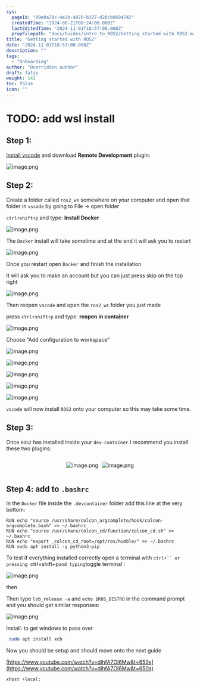 ```yaml
---
sys:
  pageId: "89e0a78c-4e2b-4070-b327-d28cb0694742"
  createdTime: "2024-08-21T00:24:00.000Z"
  lastEditedTime: "2024-11-01T18:57:00.000Z"
  propFilepath: "docs/Guides/intro_to_ROS2/Getting started with ROS2.md"
title: "Getting started with ROS2"
date: "2024-11-01T18:57:00.000Z"
description: ""
tags:
  - "Onboarding"
author: "Overridden author"
draft: false
weight: 141
toc: false
icon: ""
---
```


# TODO: add wsl install

## Step 1:

[Install vscode](https://code.visualstudio.com/download) and download **Remote Development** plugin:

![image.png](https://prod-files-secure.s3.us-west-2.amazonaws.com/d518164a-d88e-44d1-a4ee-3adb3bd8bce0/efb52993-1881-4a40-b95e-6f020334f022/image.png?X-Amz-Algorithm=AWS4-HMAC-SHA256&X-Amz-Content-Sha256=UNSIGNED-PAYLOAD&X-Amz-Credential=ASIAZI2LB466WPT7NBBG%2F20250326%2Fus-west-2%2Fs3%2Faws4_request&X-Amz-Date=20250326T230811Z&X-Amz-Expires=3600&X-Amz-Security-Token=IQoJb3JpZ2luX2VjEM%2F%2F%2F%2F%2F%2F%2F%2F%2F%2F%2FwEaCXVzLXdlc3QtMiJGMEQCICsk3Y8rFOyv0QUsBVcI8XvIUNzgdeauc9KJvTHcWRrnAiAfF3xZDl3ivtzZYMh2nUSm9b%2BZlC1Q0KMu%2Bu6N3Ils%2Fyr%2FAwg4EAAaDDYzNzQyMzE4MzgwNSIMfyLBbjCrhbLP8Bd1KtwDJk5U0Gbl4NKumSW5XL155dWDfo2hTTOyup97ub2bOaESHL5ljHSt4yvsEu1Rwds2mT%2FvCme2Z%2FovHXoVBrb3m0DssrOM0Qc%2BN3sZ4199x0bXSFaFDz26Qdlb2%2FDiRe7kiXBGElh5kg2kbogKxfc06OSCHW4mSFrWMnclN2johvsVP6yBI2ow5Svt2Ki41xe6DLPZo0Pyq43AJFJcCruiysnE9tYf1eMDqm8IMaDdUnD%2BdHJMCh4D8lf7qRQcsbOxl98dhPfYCG%2BUwvuB%2FDk3HWPfQhgcp6Tc3ofl4kDw9QgnyHeSfvjeLGFoxbFwOLcstaGSei7szM1sGI7Ebfkea7wfmVQHadJUGXFd7uWvrT7Vobaiqn3%2FjTqkNYQPql9ushhVoq0HESO7GfE1zytb8c6tqgGm0m1wLU0buq%2Fc9zaw%2F%2BI7xOnrJy45p0tndK06MY89UNeYfXYy2%2BMlWEQeKmgopqJ4%2FPc1eYYlxzzQ9M36ABa58d4GO4UzEK4ZD1ANOUJl1oFc12z6n1j%2Bvh9uwB%2FS3Pu3OV68D3h8NluGzTQrcE8uLM296FQg5kX%2B0elAJM%2Bocfl34LquLuFOH0DoTivVqTWJ9OUr6edT180RPXPPlfzNd3cl%2Bx9zobUw5Y2SvwY6pgFQGYn6Kecx%2BFILW1o%2BSp3Wz5jC0CITP25fqxHN6mAk7xnbdhE%2BNJUrq1pHqs4X5bMRHXWiIGfcqidR5vQw6usw%2BBY4PN9SSuQiCnsV1WOMNnpptS0rWH1IjP%2FTsCS36U%2Bsuu%2B%2FTN6pCNi619zxGGCQUz3a28YQJKq4TDrcKA4z7IbM7kzm29dKsnd5RqC%2BiO3T0U%2Bj4IZ3DeaN5BQg1Ziotj0blBoV&X-Amz-Signature=61876ca6eee5c324f477444dad57c3a4f958cd9bd91001084c185ee667a5380b&X-Amz-SignedHeaders=host&x-id=GetObject)

## Step 2:

Create a folder called `ros2_ws` somewhere on your computer and open that folder in `vscode` by going to File → open folder 

`ctrl+shift+p` and type: **Install Docker**

![image.png](https://prod-files-secure.s3.us-west-2.amazonaws.com/d518164a-d88e-44d1-a4ee-3adb3bd8bce0/2269dc0e-1cd5-47ff-bceb-c04ad9b2eab0/image.png?X-Amz-Algorithm=AWS4-HMAC-SHA256&X-Amz-Content-Sha256=UNSIGNED-PAYLOAD&X-Amz-Credential=ASIAZI2LB466WPT7NBBG%2F20250326%2Fus-west-2%2Fs3%2Faws4_request&X-Amz-Date=20250326T230811Z&X-Amz-Expires=3600&X-Amz-Security-Token=IQoJb3JpZ2luX2VjEM%2F%2F%2F%2F%2F%2F%2F%2F%2F%2F%2FwEaCXVzLXdlc3QtMiJGMEQCICsk3Y8rFOyv0QUsBVcI8XvIUNzgdeauc9KJvTHcWRrnAiAfF3xZDl3ivtzZYMh2nUSm9b%2BZlC1Q0KMu%2Bu6N3Ils%2Fyr%2FAwg4EAAaDDYzNzQyMzE4MzgwNSIMfyLBbjCrhbLP8Bd1KtwDJk5U0Gbl4NKumSW5XL155dWDfo2hTTOyup97ub2bOaESHL5ljHSt4yvsEu1Rwds2mT%2FvCme2Z%2FovHXoVBrb3m0DssrOM0Qc%2BN3sZ4199x0bXSFaFDz26Qdlb2%2FDiRe7kiXBGElh5kg2kbogKxfc06OSCHW4mSFrWMnclN2johvsVP6yBI2ow5Svt2Ki41xe6DLPZo0Pyq43AJFJcCruiysnE9tYf1eMDqm8IMaDdUnD%2BdHJMCh4D8lf7qRQcsbOxl98dhPfYCG%2BUwvuB%2FDk3HWPfQhgcp6Tc3ofl4kDw9QgnyHeSfvjeLGFoxbFwOLcstaGSei7szM1sGI7Ebfkea7wfmVQHadJUGXFd7uWvrT7Vobaiqn3%2FjTqkNYQPql9ushhVoq0HESO7GfE1zytb8c6tqgGm0m1wLU0buq%2Fc9zaw%2F%2BI7xOnrJy45p0tndK06MY89UNeYfXYy2%2BMlWEQeKmgopqJ4%2FPc1eYYlxzzQ9M36ABa58d4GO4UzEK4ZD1ANOUJl1oFc12z6n1j%2Bvh9uwB%2FS3Pu3OV68D3h8NluGzTQrcE8uLM296FQg5kX%2B0elAJM%2Bocfl34LquLuFOH0DoTivVqTWJ9OUr6edT180RPXPPlfzNd3cl%2Bx9zobUw5Y2SvwY6pgFQGYn6Kecx%2BFILW1o%2BSp3Wz5jC0CITP25fqxHN6mAk7xnbdhE%2BNJUrq1pHqs4X5bMRHXWiIGfcqidR5vQw6usw%2BBY4PN9SSuQiCnsV1WOMNnpptS0rWH1IjP%2FTsCS36U%2Bsuu%2B%2FTN6pCNi619zxGGCQUz3a28YQJKq4TDrcKA4z7IbM7kzm29dKsnd5RqC%2BiO3T0U%2Bj4IZ3DeaN5BQg1Ziotj0blBoV&X-Amz-Signature=513fb4eb9aa8761e190be758bf934d9dcdce86b1c6cda328ffa0f70b607e0df5&X-Amz-SignedHeaders=host&x-id=GetObject)

The `Docker` install will take sometime and at the end it will ask you to restart

![image.png](https://prod-files-secure.s3.us-west-2.amazonaws.com/d518164a-d88e-44d1-a4ee-3adb3bd8bce0/ed233f78-be33-4b1f-b89c-9c346c0e961e/image.png?X-Amz-Algorithm=AWS4-HMAC-SHA256&X-Amz-Content-Sha256=UNSIGNED-PAYLOAD&X-Amz-Credential=ASIAZI2LB466WPT7NBBG%2F20250326%2Fus-west-2%2Fs3%2Faws4_request&X-Amz-Date=20250326T230811Z&X-Amz-Expires=3600&X-Amz-Security-Token=IQoJb3JpZ2luX2VjEM%2F%2F%2F%2F%2F%2F%2F%2F%2F%2F%2FwEaCXVzLXdlc3QtMiJGMEQCICsk3Y8rFOyv0QUsBVcI8XvIUNzgdeauc9KJvTHcWRrnAiAfF3xZDl3ivtzZYMh2nUSm9b%2BZlC1Q0KMu%2Bu6N3Ils%2Fyr%2FAwg4EAAaDDYzNzQyMzE4MzgwNSIMfyLBbjCrhbLP8Bd1KtwDJk5U0Gbl4NKumSW5XL155dWDfo2hTTOyup97ub2bOaESHL5ljHSt4yvsEu1Rwds2mT%2FvCme2Z%2FovHXoVBrb3m0DssrOM0Qc%2BN3sZ4199x0bXSFaFDz26Qdlb2%2FDiRe7kiXBGElh5kg2kbogKxfc06OSCHW4mSFrWMnclN2johvsVP6yBI2ow5Svt2Ki41xe6DLPZo0Pyq43AJFJcCruiysnE9tYf1eMDqm8IMaDdUnD%2BdHJMCh4D8lf7qRQcsbOxl98dhPfYCG%2BUwvuB%2FDk3HWPfQhgcp6Tc3ofl4kDw9QgnyHeSfvjeLGFoxbFwOLcstaGSei7szM1sGI7Ebfkea7wfmVQHadJUGXFd7uWvrT7Vobaiqn3%2FjTqkNYQPql9ushhVoq0HESO7GfE1zytb8c6tqgGm0m1wLU0buq%2Fc9zaw%2F%2BI7xOnrJy45p0tndK06MY89UNeYfXYy2%2BMlWEQeKmgopqJ4%2FPc1eYYlxzzQ9M36ABa58d4GO4UzEK4ZD1ANOUJl1oFc12z6n1j%2Bvh9uwB%2FS3Pu3OV68D3h8NluGzTQrcE8uLM296FQg5kX%2B0elAJM%2Bocfl34LquLuFOH0DoTivVqTWJ9OUr6edT180RPXPPlfzNd3cl%2Bx9zobUw5Y2SvwY6pgFQGYn6Kecx%2BFILW1o%2BSp3Wz5jC0CITP25fqxHN6mAk7xnbdhE%2BNJUrq1pHqs4X5bMRHXWiIGfcqidR5vQw6usw%2BBY4PN9SSuQiCnsV1WOMNnpptS0rWH1IjP%2FTsCS36U%2Bsuu%2B%2FTN6pCNi619zxGGCQUz3a28YQJKq4TDrcKA4z7IbM7kzm29dKsnd5RqC%2BiO3T0U%2Bj4IZ3DeaN5BQg1Ziotj0blBoV&X-Amz-Signature=ebc2e0310adb26d24913f400d671c792ce0417f508fd45dbf9d67f0b2fbf7b88&X-Amz-SignedHeaders=host&x-id=GetObject)

Once you restart open `Docker` and finish the installation

It will ask you to make an account but you can just press skip on the top right

![image.png](https://prod-files-secure.s3.us-west-2.amazonaws.com/d518164a-d88e-44d1-a4ee-3adb3bd8bce0/21010ad9-1659-4fd9-9f59-9932a09b2a3d/image.png?X-Amz-Algorithm=AWS4-HMAC-SHA256&X-Amz-Content-Sha256=UNSIGNED-PAYLOAD&X-Amz-Credential=ASIAZI2LB466WPT7NBBG%2F20250326%2Fus-west-2%2Fs3%2Faws4_request&X-Amz-Date=20250326T230811Z&X-Amz-Expires=3600&X-Amz-Security-Token=IQoJb3JpZ2luX2VjEM%2F%2F%2F%2F%2F%2F%2F%2F%2F%2F%2FwEaCXVzLXdlc3QtMiJGMEQCICsk3Y8rFOyv0QUsBVcI8XvIUNzgdeauc9KJvTHcWRrnAiAfF3xZDl3ivtzZYMh2nUSm9b%2BZlC1Q0KMu%2Bu6N3Ils%2Fyr%2FAwg4EAAaDDYzNzQyMzE4MzgwNSIMfyLBbjCrhbLP8Bd1KtwDJk5U0Gbl4NKumSW5XL155dWDfo2hTTOyup97ub2bOaESHL5ljHSt4yvsEu1Rwds2mT%2FvCme2Z%2FovHXoVBrb3m0DssrOM0Qc%2BN3sZ4199x0bXSFaFDz26Qdlb2%2FDiRe7kiXBGElh5kg2kbogKxfc06OSCHW4mSFrWMnclN2johvsVP6yBI2ow5Svt2Ki41xe6DLPZo0Pyq43AJFJcCruiysnE9tYf1eMDqm8IMaDdUnD%2BdHJMCh4D8lf7qRQcsbOxl98dhPfYCG%2BUwvuB%2FDk3HWPfQhgcp6Tc3ofl4kDw9QgnyHeSfvjeLGFoxbFwOLcstaGSei7szM1sGI7Ebfkea7wfmVQHadJUGXFd7uWvrT7Vobaiqn3%2FjTqkNYQPql9ushhVoq0HESO7GfE1zytb8c6tqgGm0m1wLU0buq%2Fc9zaw%2F%2BI7xOnrJy45p0tndK06MY89UNeYfXYy2%2BMlWEQeKmgopqJ4%2FPc1eYYlxzzQ9M36ABa58d4GO4UzEK4ZD1ANOUJl1oFc12z6n1j%2Bvh9uwB%2FS3Pu3OV68D3h8NluGzTQrcE8uLM296FQg5kX%2B0elAJM%2Bocfl34LquLuFOH0DoTivVqTWJ9OUr6edT180RPXPPlfzNd3cl%2Bx9zobUw5Y2SvwY6pgFQGYn6Kecx%2BFILW1o%2BSp3Wz5jC0CITP25fqxHN6mAk7xnbdhE%2BNJUrq1pHqs4X5bMRHXWiIGfcqidR5vQw6usw%2BBY4PN9SSuQiCnsV1WOMNnpptS0rWH1IjP%2FTsCS36U%2Bsuu%2B%2FTN6pCNi619zxGGCQUz3a28YQJKq4TDrcKA4z7IbM7kzm29dKsnd5RqC%2BiO3T0U%2Bj4IZ3DeaN5BQg1Ziotj0blBoV&X-Amz-Signature=9a4889663816b6ac1c60db0933f30e66427f434b9ef5b072a1fcdfcde9901e01&X-Amz-SignedHeaders=host&x-id=GetObject)

Then reopen `vscode` and open the `ros2_ws` folder you just made

press `ctrl+shift+p` and type: **reopen in container**

![image.png](https://prod-files-secure.s3.us-west-2.amazonaws.com/d518164a-d88e-44d1-a4ee-3adb3bd8bce0/4e93b8c2-41ad-488c-8095-c74205196118/image.png?X-Amz-Algorithm=AWS4-HMAC-SHA256&X-Amz-Content-Sha256=UNSIGNED-PAYLOAD&X-Amz-Credential=ASIAZI2LB466WPT7NBBG%2F20250326%2Fus-west-2%2Fs3%2Faws4_request&X-Amz-Date=20250326T230811Z&X-Amz-Expires=3600&X-Amz-Security-Token=IQoJb3JpZ2luX2VjEM%2F%2F%2F%2F%2F%2F%2F%2F%2F%2F%2FwEaCXVzLXdlc3QtMiJGMEQCICsk3Y8rFOyv0QUsBVcI8XvIUNzgdeauc9KJvTHcWRrnAiAfF3xZDl3ivtzZYMh2nUSm9b%2BZlC1Q0KMu%2Bu6N3Ils%2Fyr%2FAwg4EAAaDDYzNzQyMzE4MzgwNSIMfyLBbjCrhbLP8Bd1KtwDJk5U0Gbl4NKumSW5XL155dWDfo2hTTOyup97ub2bOaESHL5ljHSt4yvsEu1Rwds2mT%2FvCme2Z%2FovHXoVBrb3m0DssrOM0Qc%2BN3sZ4199x0bXSFaFDz26Qdlb2%2FDiRe7kiXBGElh5kg2kbogKxfc06OSCHW4mSFrWMnclN2johvsVP6yBI2ow5Svt2Ki41xe6DLPZo0Pyq43AJFJcCruiysnE9tYf1eMDqm8IMaDdUnD%2BdHJMCh4D8lf7qRQcsbOxl98dhPfYCG%2BUwvuB%2FDk3HWPfQhgcp6Tc3ofl4kDw9QgnyHeSfvjeLGFoxbFwOLcstaGSei7szM1sGI7Ebfkea7wfmVQHadJUGXFd7uWvrT7Vobaiqn3%2FjTqkNYQPql9ushhVoq0HESO7GfE1zytb8c6tqgGm0m1wLU0buq%2Fc9zaw%2F%2BI7xOnrJy45p0tndK06MY89UNeYfXYy2%2BMlWEQeKmgopqJ4%2FPc1eYYlxzzQ9M36ABa58d4GO4UzEK4ZD1ANOUJl1oFc12z6n1j%2Bvh9uwB%2FS3Pu3OV68D3h8NluGzTQrcE8uLM296FQg5kX%2B0elAJM%2Bocfl34LquLuFOH0DoTivVqTWJ9OUr6edT180RPXPPlfzNd3cl%2Bx9zobUw5Y2SvwY6pgFQGYn6Kecx%2BFILW1o%2BSp3Wz5jC0CITP25fqxHN6mAk7xnbdhE%2BNJUrq1pHqs4X5bMRHXWiIGfcqidR5vQw6usw%2BBY4PN9SSuQiCnsV1WOMNnpptS0rWH1IjP%2FTsCS36U%2Bsuu%2B%2FTN6pCNi619zxGGCQUz3a28YQJKq4TDrcKA4z7IbM7kzm29dKsnd5RqC%2BiO3T0U%2Bj4IZ3DeaN5BQg1Ziotj0blBoV&X-Amz-Signature=3dad92a470fc9840aefcc0f533a538e5812947d0fae59baf38aa1f36cac63dc7&X-Amz-SignedHeaders=host&x-id=GetObject)

Choose “Add configuration to workspace”

![image.png](https://prod-files-secure.s3.us-west-2.amazonaws.com/d518164a-d88e-44d1-a4ee-3adb3bd8bce0/9560b282-5060-4989-ba37-97e7b2c22476/image.png?X-Amz-Algorithm=AWS4-HMAC-SHA256&X-Amz-Content-Sha256=UNSIGNED-PAYLOAD&X-Amz-Credential=ASIAZI2LB466WPT7NBBG%2F20250326%2Fus-west-2%2Fs3%2Faws4_request&X-Amz-Date=20250326T230811Z&X-Amz-Expires=3600&X-Amz-Security-Token=IQoJb3JpZ2luX2VjEM%2F%2F%2F%2F%2F%2F%2F%2F%2F%2F%2FwEaCXVzLXdlc3QtMiJGMEQCICsk3Y8rFOyv0QUsBVcI8XvIUNzgdeauc9KJvTHcWRrnAiAfF3xZDl3ivtzZYMh2nUSm9b%2BZlC1Q0KMu%2Bu6N3Ils%2Fyr%2FAwg4EAAaDDYzNzQyMzE4MzgwNSIMfyLBbjCrhbLP8Bd1KtwDJk5U0Gbl4NKumSW5XL155dWDfo2hTTOyup97ub2bOaESHL5ljHSt4yvsEu1Rwds2mT%2FvCme2Z%2FovHXoVBrb3m0DssrOM0Qc%2BN3sZ4199x0bXSFaFDz26Qdlb2%2FDiRe7kiXBGElh5kg2kbogKxfc06OSCHW4mSFrWMnclN2johvsVP6yBI2ow5Svt2Ki41xe6DLPZo0Pyq43AJFJcCruiysnE9tYf1eMDqm8IMaDdUnD%2BdHJMCh4D8lf7qRQcsbOxl98dhPfYCG%2BUwvuB%2FDk3HWPfQhgcp6Tc3ofl4kDw9QgnyHeSfvjeLGFoxbFwOLcstaGSei7szM1sGI7Ebfkea7wfmVQHadJUGXFd7uWvrT7Vobaiqn3%2FjTqkNYQPql9ushhVoq0HESO7GfE1zytb8c6tqgGm0m1wLU0buq%2Fc9zaw%2F%2BI7xOnrJy45p0tndK06MY89UNeYfXYy2%2BMlWEQeKmgopqJ4%2FPc1eYYlxzzQ9M36ABa58d4GO4UzEK4ZD1ANOUJl1oFc12z6n1j%2Bvh9uwB%2FS3Pu3OV68D3h8NluGzTQrcE8uLM296FQg5kX%2B0elAJM%2Bocfl34LquLuFOH0DoTivVqTWJ9OUr6edT180RPXPPlfzNd3cl%2Bx9zobUw5Y2SvwY6pgFQGYn6Kecx%2BFILW1o%2BSp3Wz5jC0CITP25fqxHN6mAk7xnbdhE%2BNJUrq1pHqs4X5bMRHXWiIGfcqidR5vQw6usw%2BBY4PN9SSuQiCnsV1WOMNnpptS0rWH1IjP%2FTsCS36U%2Bsuu%2B%2FTN6pCNi619zxGGCQUz3a28YQJKq4TDrcKA4z7IbM7kzm29dKsnd5RqC%2BiO3T0U%2Bj4IZ3DeaN5BQg1Ziotj0blBoV&X-Amz-Signature=b4c2d982f17e88368492ac9680b6f1605dcb27a04a791b39193c774aad8dcca7&X-Amz-SignedHeaders=host&x-id=GetObject)

![image.png](https://prod-files-secure.s3.us-west-2.amazonaws.com/d518164a-d88e-44d1-a4ee-3adb3bd8bce0/2ee63f81-886b-48e8-a553-dc6e5eac99e4/image.png?X-Amz-Algorithm=AWS4-HMAC-SHA256&X-Amz-Content-Sha256=UNSIGNED-PAYLOAD&X-Amz-Credential=ASIAZI2LB466WPT7NBBG%2F20250326%2Fus-west-2%2Fs3%2Faws4_request&X-Amz-Date=20250326T230811Z&X-Amz-Expires=3600&X-Amz-Security-Token=IQoJb3JpZ2luX2VjEM%2F%2F%2F%2F%2F%2F%2F%2F%2F%2F%2FwEaCXVzLXdlc3QtMiJGMEQCICsk3Y8rFOyv0QUsBVcI8XvIUNzgdeauc9KJvTHcWRrnAiAfF3xZDl3ivtzZYMh2nUSm9b%2BZlC1Q0KMu%2Bu6N3Ils%2Fyr%2FAwg4EAAaDDYzNzQyMzE4MzgwNSIMfyLBbjCrhbLP8Bd1KtwDJk5U0Gbl4NKumSW5XL155dWDfo2hTTOyup97ub2bOaESHL5ljHSt4yvsEu1Rwds2mT%2FvCme2Z%2FovHXoVBrb3m0DssrOM0Qc%2BN3sZ4199x0bXSFaFDz26Qdlb2%2FDiRe7kiXBGElh5kg2kbogKxfc06OSCHW4mSFrWMnclN2johvsVP6yBI2ow5Svt2Ki41xe6DLPZo0Pyq43AJFJcCruiysnE9tYf1eMDqm8IMaDdUnD%2BdHJMCh4D8lf7qRQcsbOxl98dhPfYCG%2BUwvuB%2FDk3HWPfQhgcp6Tc3ofl4kDw9QgnyHeSfvjeLGFoxbFwOLcstaGSei7szM1sGI7Ebfkea7wfmVQHadJUGXFd7uWvrT7Vobaiqn3%2FjTqkNYQPql9ushhVoq0HESO7GfE1zytb8c6tqgGm0m1wLU0buq%2Fc9zaw%2F%2BI7xOnrJy45p0tndK06MY89UNeYfXYy2%2BMlWEQeKmgopqJ4%2FPc1eYYlxzzQ9M36ABa58d4GO4UzEK4ZD1ANOUJl1oFc12z6n1j%2Bvh9uwB%2FS3Pu3OV68D3h8NluGzTQrcE8uLM296FQg5kX%2B0elAJM%2Bocfl34LquLuFOH0DoTivVqTWJ9OUr6edT180RPXPPlfzNd3cl%2Bx9zobUw5Y2SvwY6pgFQGYn6Kecx%2BFILW1o%2BSp3Wz5jC0CITP25fqxHN6mAk7xnbdhE%2BNJUrq1pHqs4X5bMRHXWiIGfcqidR5vQw6usw%2BBY4PN9SSuQiCnsV1WOMNnpptS0rWH1IjP%2FTsCS36U%2Bsuu%2B%2FTN6pCNi619zxGGCQUz3a28YQJKq4TDrcKA4z7IbM7kzm29dKsnd5RqC%2BiO3T0U%2Bj4IZ3DeaN5BQg1Ziotj0blBoV&X-Amz-Signature=0ad1d70bf39d1942e80fe6b87ae29cf26153cc86c8cf401b38c73c546e52c7fc&X-Amz-SignedHeaders=host&x-id=GetObject)

![image.png](https://prod-files-secure.s3.us-west-2.amazonaws.com/d518164a-d88e-44d1-a4ee-3adb3bd8bce0/ae1580b2-b048-407e-aed9-b584224a7a04/image.png?X-Amz-Algorithm=AWS4-HMAC-SHA256&X-Amz-Content-Sha256=UNSIGNED-PAYLOAD&X-Amz-Credential=ASIAZI2LB466WPT7NBBG%2F20250326%2Fus-west-2%2Fs3%2Faws4_request&X-Amz-Date=20250326T230811Z&X-Amz-Expires=3600&X-Amz-Security-Token=IQoJb3JpZ2luX2VjEM%2F%2F%2F%2F%2F%2F%2F%2F%2F%2F%2FwEaCXVzLXdlc3QtMiJGMEQCICsk3Y8rFOyv0QUsBVcI8XvIUNzgdeauc9KJvTHcWRrnAiAfF3xZDl3ivtzZYMh2nUSm9b%2BZlC1Q0KMu%2Bu6N3Ils%2Fyr%2FAwg4EAAaDDYzNzQyMzE4MzgwNSIMfyLBbjCrhbLP8Bd1KtwDJk5U0Gbl4NKumSW5XL155dWDfo2hTTOyup97ub2bOaESHL5ljHSt4yvsEu1Rwds2mT%2FvCme2Z%2FovHXoVBrb3m0DssrOM0Qc%2BN3sZ4199x0bXSFaFDz26Qdlb2%2FDiRe7kiXBGElh5kg2kbogKxfc06OSCHW4mSFrWMnclN2johvsVP6yBI2ow5Svt2Ki41xe6DLPZo0Pyq43AJFJcCruiysnE9tYf1eMDqm8IMaDdUnD%2BdHJMCh4D8lf7qRQcsbOxl98dhPfYCG%2BUwvuB%2FDk3HWPfQhgcp6Tc3ofl4kDw9QgnyHeSfvjeLGFoxbFwOLcstaGSei7szM1sGI7Ebfkea7wfmVQHadJUGXFd7uWvrT7Vobaiqn3%2FjTqkNYQPql9ushhVoq0HESO7GfE1zytb8c6tqgGm0m1wLU0buq%2Fc9zaw%2F%2BI7xOnrJy45p0tndK06MY89UNeYfXYy2%2BMlWEQeKmgopqJ4%2FPc1eYYlxzzQ9M36ABa58d4GO4UzEK4ZD1ANOUJl1oFc12z6n1j%2Bvh9uwB%2FS3Pu3OV68D3h8NluGzTQrcE8uLM296FQg5kX%2B0elAJM%2Bocfl34LquLuFOH0DoTivVqTWJ9OUr6edT180RPXPPlfzNd3cl%2Bx9zobUw5Y2SvwY6pgFQGYn6Kecx%2BFILW1o%2BSp3Wz5jC0CITP25fqxHN6mAk7xnbdhE%2BNJUrq1pHqs4X5bMRHXWiIGfcqidR5vQw6usw%2BBY4PN9SSuQiCnsV1WOMNnpptS0rWH1IjP%2FTsCS36U%2Bsuu%2B%2FTN6pCNi619zxGGCQUz3a28YQJKq4TDrcKA4z7IbM7kzm29dKsnd5RqC%2BiO3T0U%2Bj4IZ3DeaN5BQg1Ziotj0blBoV&X-Amz-Signature=f1e6688b689dbf35ab84c20b45a3e2d2ead9f0e4a3af721c0d06740c831dce90&X-Amz-SignedHeaders=host&x-id=GetObject)

![image.png](https://prod-files-secure.s3.us-west-2.amazonaws.com/d518164a-d88e-44d1-a4ee-3adb3bd8bce0/53255b28-f75e-430f-b9e3-c0ac8577e42b/image.png?X-Amz-Algorithm=AWS4-HMAC-SHA256&X-Amz-Content-Sha256=UNSIGNED-PAYLOAD&X-Amz-Credential=ASIAZI2LB466WPT7NBBG%2F20250326%2Fus-west-2%2Fs3%2Faws4_request&X-Amz-Date=20250326T230811Z&X-Amz-Expires=3600&X-Amz-Security-Token=IQoJb3JpZ2luX2VjEM%2F%2F%2F%2F%2F%2F%2F%2F%2F%2F%2FwEaCXVzLXdlc3QtMiJGMEQCICsk3Y8rFOyv0QUsBVcI8XvIUNzgdeauc9KJvTHcWRrnAiAfF3xZDl3ivtzZYMh2nUSm9b%2BZlC1Q0KMu%2Bu6N3Ils%2Fyr%2FAwg4EAAaDDYzNzQyMzE4MzgwNSIMfyLBbjCrhbLP8Bd1KtwDJk5U0Gbl4NKumSW5XL155dWDfo2hTTOyup97ub2bOaESHL5ljHSt4yvsEu1Rwds2mT%2FvCme2Z%2FovHXoVBrb3m0DssrOM0Qc%2BN3sZ4199x0bXSFaFDz26Qdlb2%2FDiRe7kiXBGElh5kg2kbogKxfc06OSCHW4mSFrWMnclN2johvsVP6yBI2ow5Svt2Ki41xe6DLPZo0Pyq43AJFJcCruiysnE9tYf1eMDqm8IMaDdUnD%2BdHJMCh4D8lf7qRQcsbOxl98dhPfYCG%2BUwvuB%2FDk3HWPfQhgcp6Tc3ofl4kDw9QgnyHeSfvjeLGFoxbFwOLcstaGSei7szM1sGI7Ebfkea7wfmVQHadJUGXFd7uWvrT7Vobaiqn3%2FjTqkNYQPql9ushhVoq0HESO7GfE1zytb8c6tqgGm0m1wLU0buq%2Fc9zaw%2F%2BI7xOnrJy45p0tndK06MY89UNeYfXYy2%2BMlWEQeKmgopqJ4%2FPc1eYYlxzzQ9M36ABa58d4GO4UzEK4ZD1ANOUJl1oFc12z6n1j%2Bvh9uwB%2FS3Pu3OV68D3h8NluGzTQrcE8uLM296FQg5kX%2B0elAJM%2Bocfl34LquLuFOH0DoTivVqTWJ9OUr6edT180RPXPPlfzNd3cl%2Bx9zobUw5Y2SvwY6pgFQGYn6Kecx%2BFILW1o%2BSp3Wz5jC0CITP25fqxHN6mAk7xnbdhE%2BNJUrq1pHqs4X5bMRHXWiIGfcqidR5vQw6usw%2BBY4PN9SSuQiCnsV1WOMNnpptS0rWH1IjP%2FTsCS36U%2Bsuu%2B%2FTN6pCNi619zxGGCQUz3a28YQJKq4TDrcKA4z7IbM7kzm29dKsnd5RqC%2BiO3T0U%2Bj4IZ3DeaN5BQg1Ziotj0blBoV&X-Amz-Signature=53cd94648575677c31335919db9c467f4daf85a64103f834de8b804bf85faba8&X-Amz-SignedHeaders=host&x-id=GetObject)

![image.png](https://prod-files-secure.s3.us-west-2.amazonaws.com/d518164a-d88e-44d1-a4ee-3adb3bd8bce0/7c562767-5af9-4ffb-97d1-327bcdf4ee00/image.png?X-Amz-Algorithm=AWS4-HMAC-SHA256&X-Amz-Content-Sha256=UNSIGNED-PAYLOAD&X-Amz-Credential=ASIAZI2LB466WPT7NBBG%2F20250326%2Fus-west-2%2Fs3%2Faws4_request&X-Amz-Date=20250326T230811Z&X-Amz-Expires=3600&X-Amz-Security-Token=IQoJb3JpZ2luX2VjEM%2F%2F%2F%2F%2F%2F%2F%2F%2F%2F%2FwEaCXVzLXdlc3QtMiJGMEQCICsk3Y8rFOyv0QUsBVcI8XvIUNzgdeauc9KJvTHcWRrnAiAfF3xZDl3ivtzZYMh2nUSm9b%2BZlC1Q0KMu%2Bu6N3Ils%2Fyr%2FAwg4EAAaDDYzNzQyMzE4MzgwNSIMfyLBbjCrhbLP8Bd1KtwDJk5U0Gbl4NKumSW5XL155dWDfo2hTTOyup97ub2bOaESHL5ljHSt4yvsEu1Rwds2mT%2FvCme2Z%2FovHXoVBrb3m0DssrOM0Qc%2BN3sZ4199x0bXSFaFDz26Qdlb2%2FDiRe7kiXBGElh5kg2kbogKxfc06OSCHW4mSFrWMnclN2johvsVP6yBI2ow5Svt2Ki41xe6DLPZo0Pyq43AJFJcCruiysnE9tYf1eMDqm8IMaDdUnD%2BdHJMCh4D8lf7qRQcsbOxl98dhPfYCG%2BUwvuB%2FDk3HWPfQhgcp6Tc3ofl4kDw9QgnyHeSfvjeLGFoxbFwOLcstaGSei7szM1sGI7Ebfkea7wfmVQHadJUGXFd7uWvrT7Vobaiqn3%2FjTqkNYQPql9ushhVoq0HESO7GfE1zytb8c6tqgGm0m1wLU0buq%2Fc9zaw%2F%2BI7xOnrJy45p0tndK06MY89UNeYfXYy2%2BMlWEQeKmgopqJ4%2FPc1eYYlxzzQ9M36ABa58d4GO4UzEK4ZD1ANOUJl1oFc12z6n1j%2Bvh9uwB%2FS3Pu3OV68D3h8NluGzTQrcE8uLM296FQg5kX%2B0elAJM%2Bocfl34LquLuFOH0DoTivVqTWJ9OUr6edT180RPXPPlfzNd3cl%2Bx9zobUw5Y2SvwY6pgFQGYn6Kecx%2BFILW1o%2BSp3Wz5jC0CITP25fqxHN6mAk7xnbdhE%2BNJUrq1pHqs4X5bMRHXWiIGfcqidR5vQw6usw%2BBY4PN9SSuQiCnsV1WOMNnpptS0rWH1IjP%2FTsCS36U%2Bsuu%2B%2FTN6pCNi619zxGGCQUz3a28YQJKq4TDrcKA4z7IbM7kzm29dKsnd5RqC%2BiO3T0U%2Bj4IZ3DeaN5BQg1Ziotj0blBoV&X-Amz-Signature=485f300b32a07c0e4323eb431fa542e427eab1c67bad53b069da223254dbb1b8&X-Amz-SignedHeaders=host&x-id=GetObject)

`vscode` will now install `ROS2` onto your computer so this may take some time.

## Step 3:

Once `ROS2` has installed inside your `dev-container` I recommend you install these two plugins:

<div style="display: flex;flex-direction: row; column-gap:10px; max-width: 630px;justify-content: center;">
<div>

![image.png](https://prod-files-secure.s3.us-west-2.amazonaws.com/d518164a-d88e-44d1-a4ee-3adb3bd8bce0/3fc3d550-5a54-4ba1-ba6b-faa01cdb7369/image.png?X-Amz-Algorithm=AWS4-HMAC-SHA256&X-Amz-Content-Sha256=UNSIGNED-PAYLOAD&X-Amz-Credential=ASIAZI2LB466WNMACBTM%2F20250326%2Fus-west-2%2Fs3%2Faws4_request&X-Amz-Date=20250326T230813Z&X-Amz-Expires=3600&X-Amz-Security-Token=IQoJb3JpZ2luX2VjEM%2F%2F%2F%2F%2F%2F%2F%2F%2F%2F%2FwEaCXVzLXdlc3QtMiJHMEUCIQDe1hFarLGhR9TyAjyEVH3xWkDkNI8pj24Wc9OyrM77ZQIgLf%2FJMxYBhLMwofCTtNJ6bX6oCYE8EHoEguc5FiD5Vdwq%2FwMIOBAAGgw2Mzc0MjMxODM4MDUiDI5NTwx2wfoCuURI3ircA%2BJarofrw%2Birjfrf7MwZoSr7JV8CpgKkzBaNtpUaQzp2%2Bozc8p%2BH8gKemR0RbBiDM0iHQimQvBSGrAZbYO49q0Vl2KcrAWndomOlHDVGDRN7msSUEiDU6pMMevlXLmFhqOOoweR2Mg9%2BzbgrP%2BiWXdZImDjUmHCsw%2Bgehw6upxJn8dT7hCFmO1h2ifGyB1wy6hA6KPzCR21pm0xmSSK24%2B8Dzsg%2BubKwrpAoTvfOCk7BF%2BomrXPx3Y2nEgj%2F3KwgXfKf7Sd8P%2F%2F1m0geWUoeEgnU%2FOhAR7mKE02THn85o1m1O6pPVvMhsMpZqtrPlszU%2FCD1swg6mIxGshmrkst9gF48qapq%2BaEOQWE07OCVsVRlK9y0EaKrjbMSlC5qCNgGmMUd3xPO2Zf1bbec3UXJvzoySW4%2FBtjy0LG9TLoFCLzfHDpwXX5CKoQ4kwGKYz8UF4WFwVYoiUHuQ27XWRTTG1doBuyPAfuL9gqXnQRhhjkECB8ixBc%2B312WZdFFQHhixNZv%2FBxhFu7EOLzX%2F8XdVD9jm0iHQMG%2BUXs%2FJf2UdxdjrsFhI2gqpy24%2FyxO%2BxHwK7YvJ95ziVRfffXvyYSE9VP%2FuJYLaJNuy3ke6jT7c8AKGuizYu0%2FTLE5A2T9MKKNkr8GOqUB3Qa8RmrQlYQewpHU4y0Kr2KFe0Ac6JsDh5Kcg6VOH7zRXyDhJalA2p8oFxZW16KfTPhdXiIHWUKuor%2FAvirfjawDFGSfKkeqVqe5wWumO9NVuhzWeXEVdhio86LGBi%2FN8aw9qFqURXQeb8qoRBw61TjogjKJYGMiGe6cDQG0SOKhfKHrl6vI2KU0eLXumN9YyCUcORqnBq44zhER53cEeEvD6BCa&X-Amz-Signature=1a8c6731871296bd1a33690913ad1c7ad89dc98a48995e862384f9bafa10bb64&X-Amz-SignedHeaders=host&x-id=GetObject)

</div>
<div>

![image.png](https://prod-files-secure.s3.us-west-2.amazonaws.com/d518164a-d88e-44d1-a4ee-3adb3bd8bce0/d994cc66-13c2-4093-a5a3-f84cf4601a82/image.png?X-Amz-Algorithm=AWS4-HMAC-SHA256&X-Amz-Content-Sha256=UNSIGNED-PAYLOAD&X-Amz-Credential=ASIAZI2LB466QHTL6IGI%2F20250326%2Fus-west-2%2Fs3%2Faws4_request&X-Amz-Date=20250326T230814Z&X-Amz-Expires=3600&X-Amz-Security-Token=IQoJb3JpZ2luX2VjEM%2F%2F%2F%2F%2F%2F%2F%2F%2F%2F%2FwEaCXVzLXdlc3QtMiJHMEUCIQCAvbYj7%2FcbusJckkT4vIMI4Z4gqxQCXiDRa4jhXUV6AgIga5mvde1OgxMd%2BtEIAd%2BuZuYkYJwqU%2Fxa024FHdA9j%2BIq%2FwMIOBAAGgw2Mzc0MjMxODM4MDUiDF85aLfyHg4zw18tZircA5WqBzIdG%2Fl%2F4AevGdNPqyb6eU4%2FPUy9C9Ud4H5DLimfbQxZd%2FpyXFJhAzRLZEpWx8fW5%2FJ2K4%2BEEmKyVu1wuz5qrV7RRD%2FA%2BtP2eP%2BHMRUAybmzjauhvcR81V223EJfP1pinRxjh13l9G%2FpGAJcgk2zAmZSmBaIu8v6HVSi8C2%2FVoYMJTgC4RVaBV6xtZv6zteBtc6UVuGVha1OEPGnumEzWv2syf4LX%2F3Gc6i1W9REbE7nbLd%2BngILjN%2F%2FQH7peSnUjngaypnJA8zHBjCCb5F65VJWzhcWp%2FRsuDmoan8IXym0LyJc6HGEeZ8zI5EGvaCZARkr82FlSyhfbdFXUTlI3Si4K2kP%2FZAxYosvLGoswjimelPXu%2FzGMiszbJEtaLY78Vwonqxp8oeGOioVM8OugzO4aIawjdJr5D2BpY0g1sY0Tk%2Bg0QDkVEjEX8b73y87r%2FCqcvvgSnejQhbIS7vv0g%2FXOWt2PsQCXUPIhOl6WaatgdBUAAZsQYeDtPqld5xTWfHb8ocSTJTiprxQuo7%2FxPMFgld72SyqjRz5ISHCf1yH%2FhH855EuTb7xqoBaeY3zFzAp7zcAUkmQ%2Bp0gDw1d2xJLyHYJhQsX%2FQYCg%2Fsj0JfWtIK2UKlAkpRVMJyOkr8GOqUBfqcDtDHTICSobdwtS%2B8C%2FAuR4k8GqEX0PEQZqt%2Fj2ReL6lHV2YGpWoM9TltdVUY%2BDb%2BhOmS7alPusH9EJ%2BpI9btek25TVYW7eASiNAP4YgNV30Wo%2FO2pAVGtXxBGFaHSilxQzfB1ZIsDS2ab0KBRvN2dIU6t8xiVZp4TevDIgT5oWJoZHEMxw5yjq3dKSzOL2RPOhaHgDJ%2BqLbLIzIZZsa6lWOQC&X-Amz-Signature=56d9f9b0e0c5dcdcf99b773baa4862e963f8699cb624f38ce5d9e24b0a723c92&X-Amz-SignedHeaders=host&x-id=GetObject)

</div>
</div>

## Step 4: add to `.bashrc`

In the `Docker` file inside the `.devcontainer` folder add this line at the very bottom: 

```docker
RUN echo "source /usr/share/colcon_argcomplete/hook/colcon-argcomplete.bash" >> ~/.bashrc
RUN echo "source /usr/share/colcon_cd/function/colcon_cd.sh" >> ~/.bashrc
RUN echo "export _colcon_cd_root=/opt/ros/humble/" >> ~/.bashrc
RUN sudo apt install -y python3-pip 
```

To test if everything installed correctly open a terminal with `ctrl+`` or pressing `ctrl+shift+p` and typing `toggle terminal`:

![image.png](https://prod-files-secure.s3.us-west-2.amazonaws.com/d518164a-d88e-44d1-a4ee-3adb3bd8bce0/6a4943d8-b04e-4c02-9a58-775f3384d1a5/image.png?X-Amz-Algorithm=AWS4-HMAC-SHA256&X-Amz-Content-Sha256=UNSIGNED-PAYLOAD&X-Amz-Credential=ASIAZI2LB466WPT7NBBG%2F20250326%2Fus-west-2%2Fs3%2Faws4_request&X-Amz-Date=20250326T230811Z&X-Amz-Expires=3600&X-Amz-Security-Token=IQoJb3JpZ2luX2VjEM%2F%2F%2F%2F%2F%2F%2F%2F%2F%2F%2FwEaCXVzLXdlc3QtMiJGMEQCICsk3Y8rFOyv0QUsBVcI8XvIUNzgdeauc9KJvTHcWRrnAiAfF3xZDl3ivtzZYMh2nUSm9b%2BZlC1Q0KMu%2Bu6N3Ils%2Fyr%2FAwg4EAAaDDYzNzQyMzE4MzgwNSIMfyLBbjCrhbLP8Bd1KtwDJk5U0Gbl4NKumSW5XL155dWDfo2hTTOyup97ub2bOaESHL5ljHSt4yvsEu1Rwds2mT%2FvCme2Z%2FovHXoVBrb3m0DssrOM0Qc%2BN3sZ4199x0bXSFaFDz26Qdlb2%2FDiRe7kiXBGElh5kg2kbogKxfc06OSCHW4mSFrWMnclN2johvsVP6yBI2ow5Svt2Ki41xe6DLPZo0Pyq43AJFJcCruiysnE9tYf1eMDqm8IMaDdUnD%2BdHJMCh4D8lf7qRQcsbOxl98dhPfYCG%2BUwvuB%2FDk3HWPfQhgcp6Tc3ofl4kDw9QgnyHeSfvjeLGFoxbFwOLcstaGSei7szM1sGI7Ebfkea7wfmVQHadJUGXFd7uWvrT7Vobaiqn3%2FjTqkNYQPql9ushhVoq0HESO7GfE1zytb8c6tqgGm0m1wLU0buq%2Fc9zaw%2F%2BI7xOnrJy45p0tndK06MY89UNeYfXYy2%2BMlWEQeKmgopqJ4%2FPc1eYYlxzzQ9M36ABa58d4GO4UzEK4ZD1ANOUJl1oFc12z6n1j%2Bvh9uwB%2FS3Pu3OV68D3h8NluGzTQrcE8uLM296FQg5kX%2B0elAJM%2Bocfl34LquLuFOH0DoTivVqTWJ9OUr6edT180RPXPPlfzNd3cl%2Bx9zobUw5Y2SvwY6pgFQGYn6Kecx%2BFILW1o%2BSp3Wz5jC0CITP25fqxHN6mAk7xnbdhE%2BNJUrq1pHqs4X5bMRHXWiIGfcqidR5vQw6usw%2BBY4PN9SSuQiCnsV1WOMNnpptS0rWH1IjP%2FTsCS36U%2Bsuu%2B%2FTN6pCNi619zxGGCQUz3a28YQJKq4TDrcKA4z7IbM7kzm29dKsnd5RqC%2BiO3T0U%2Bj4IZ3DeaN5BQg1Ziotj0blBoV&X-Amz-Signature=52272f6c624c7a01050df7a98f95e3c0501c211706ddbc3b6cf9b301bac801c3&X-Amz-SignedHeaders=host&x-id=GetObject)

then 

Then type `lsb_release -a` and `echo $ROS_DISTRO` in the command prompt and you should get similar responses:

![image.png](https://prod-files-secure.s3.us-west-2.amazonaws.com/d518164a-d88e-44d1-a4ee-3adb3bd8bce0/3e635dec-a805-4e85-8b9e-d000e5b71a4e/image.png?X-Amz-Algorithm=AWS4-HMAC-SHA256&X-Amz-Content-Sha256=UNSIGNED-PAYLOAD&X-Amz-Credential=ASIAZI2LB466WPT7NBBG%2F20250326%2Fus-west-2%2Fs3%2Faws4_request&X-Amz-Date=20250326T230811Z&X-Amz-Expires=3600&X-Amz-Security-Token=IQoJb3JpZ2luX2VjEM%2F%2F%2F%2F%2F%2F%2F%2F%2F%2F%2FwEaCXVzLXdlc3QtMiJGMEQCICsk3Y8rFOyv0QUsBVcI8XvIUNzgdeauc9KJvTHcWRrnAiAfF3xZDl3ivtzZYMh2nUSm9b%2BZlC1Q0KMu%2Bu6N3Ils%2Fyr%2FAwg4EAAaDDYzNzQyMzE4MzgwNSIMfyLBbjCrhbLP8Bd1KtwDJk5U0Gbl4NKumSW5XL155dWDfo2hTTOyup97ub2bOaESHL5ljHSt4yvsEu1Rwds2mT%2FvCme2Z%2FovHXoVBrb3m0DssrOM0Qc%2BN3sZ4199x0bXSFaFDz26Qdlb2%2FDiRe7kiXBGElh5kg2kbogKxfc06OSCHW4mSFrWMnclN2johvsVP6yBI2ow5Svt2Ki41xe6DLPZo0Pyq43AJFJcCruiysnE9tYf1eMDqm8IMaDdUnD%2BdHJMCh4D8lf7qRQcsbOxl98dhPfYCG%2BUwvuB%2FDk3HWPfQhgcp6Tc3ofl4kDw9QgnyHeSfvjeLGFoxbFwOLcstaGSei7szM1sGI7Ebfkea7wfmVQHadJUGXFd7uWvrT7Vobaiqn3%2FjTqkNYQPql9ushhVoq0HESO7GfE1zytb8c6tqgGm0m1wLU0buq%2Fc9zaw%2F%2BI7xOnrJy45p0tndK06MY89UNeYfXYy2%2BMlWEQeKmgopqJ4%2FPc1eYYlxzzQ9M36ABa58d4GO4UzEK4ZD1ANOUJl1oFc12z6n1j%2Bvh9uwB%2FS3Pu3OV68D3h8NluGzTQrcE8uLM296FQg5kX%2B0elAJM%2Bocfl34LquLuFOH0DoTivVqTWJ9OUr6edT180RPXPPlfzNd3cl%2Bx9zobUw5Y2SvwY6pgFQGYn6Kecx%2BFILW1o%2BSp3Wz5jC0CITP25fqxHN6mAk7xnbdhE%2BNJUrq1pHqs4X5bMRHXWiIGfcqidR5vQw6usw%2BBY4PN9SSuQiCnsV1WOMNnpptS0rWH1IjP%2FTsCS36U%2Bsuu%2B%2FTN6pCNi619zxGGCQUz3a28YQJKq4TDrcKA4z7IbM7kzm29dKsnd5RqC%2BiO3T0U%2Bj4IZ3DeaN5BQg1Ziotj0blBoV&X-Amz-Signature=c6b4e5f6def3b4f7c5b91eba63746c2bb9455a490edb74c4dc86863dc74de980&X-Amz-SignedHeaders=host&x-id=GetObject)

Install:  to get windows to pass over

```bash
 sudo apt install xcb
```

Now you should be setup and should move onto the next guide 

[https://www.youtube.com/watch?v=dihfA7Ol6Mw&t=650s](https://www.youtube.com/watch?v=dihfA7Ol6Mw&t=650s)

```python
xhost +local:
```
